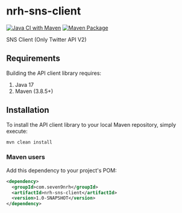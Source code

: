 # nrh-sns-client
[![Java CI with Maven](https://github.com/seven9nrh/nrh-sns-client/actions/workflows/maven.yml/badge.svg)](https://github.com/seven9nrh/nrh-sns-client/actions/workflows/maven.yml)
[![Maven Package](https://github.com/seven9nrh/nrh-sns-client/actions/workflows/maven-publish.yml/badge.svg)](https://github.com/seven9nrh/nrh-sns-client/actions/workflows/maven-publish.yml)

SNS Client (Only Twitter API V2)

## Requirements

Building the API client library requires:

1. Java 17
2. Maven (3.8.5+)

## Installation

To install the API client library to your local Maven repository, simply execute:

```shell
mvn clean install
```

### Maven users

Add this dependency to your project's POM:

```xml
<dependency>
  <groupId>com.seven9nrh</groupId>
  <artifactId>nrh-sns-client</artifactId>
  <version>1.0-SNAPSHOT</version>
</dependency>
```

